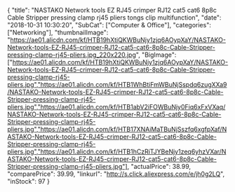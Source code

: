 {
	"title": "NASTAKO Network tools EZ RJ45 crimper RJ12 cat5 cat6 8p8c Cable Stripper pressing clamp rj45 pliers tongs clip multifunction",
	"date": "2018-10-31 10:30:20",
	"SubCat": ["Computer & Office"],
	"categories": ["Networking"],
	"thumbnailImage": "https://ae01.alicdn.com/kf/HTB19hXtiQKWBuNjy1zjq6AOypXaY/NASTAKO-Network-tools-EZ-RJ45-crimper-RJ12-cat5-cat6-8p8c-Cable-Stripper-pressing-clamp-rj45-pliers.jpg_220x220.jpg",
	"BigImage": ["https://ae01.alicdn.com/kf/HTB19hXtiQKWBuNjy1zjq6AOypXaY/NASTAKO-Network-tools-EZ-RJ45-crimper-RJ12-cat5-cat6-8p8c-Cable-Stripper-pressing-clamp-rj45-pliers.jpg","https://ae01.alicdn.com/kf/HTB1WhBtiFmWBuNjSspdq6zugXXa9/NASTAKO-Network-tools-EZ-RJ45-crimper-RJ12-cat5-cat6-8p8c-Cable-Stripper-pressing-clamp-rj45-pliers.jpg","https://ae01.alicdn.com/kf/HTB1abV2iFOWBuNjy0Fiq6xFxVXaq/NASTAKO-Network-tools-EZ-RJ45-crimper-RJ12-cat5-cat6-8p8c-Cable-Stripper-pressing-clamp-rj45-pliers.jpg","https://ae01.alicdn.com/kf/HTB17XNAiMaTBuNjSszfq6xgfpXaf/NASTAKO-Network-tools-EZ-RJ45-crimper-RJ12-cat5-cat6-8p8c-Cable-Stripper-pressing-clamp-rj45-pliers.jpg","https://ae01.alicdn.com/kf/HTB1hCzRiTJYBeNjy1zeq6yhzVXar/NASTAKO-Network-tools-EZ-RJ45-crimper-RJ12-cat5-cat6-8p8c-Cable-Stripper-pressing-clamp-rj45-pliers.jpg"],
	"actualPrice": 38.99,
	"comparePrice": 39.99,
	"linkurl": "http://s.click.aliexpress.com/e/jh0g2LQ",
	"inStock": 97
}
